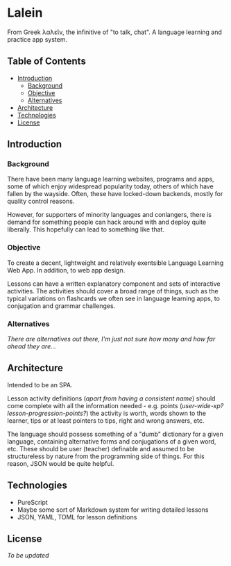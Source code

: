 # Lalein
From Greek λαλεῖν, the infinitive of "to talk, chat".
A language learning and practice app system.

## Table of Contents
* [Introduction](#introduction)
  * [Background](#background)
  * [Objective](#objective)
  * [Alternatives](#alternatives)
* [Architecture](#architecture)
* [Technologies](#technologies)
* [License](#license)

## Introduction
### Background
There have been many language learning websites, programs and apps, some of which enjoy widespread popularity today, others of which have fallen by the wayside. Often, these have locked-down backends, mostly for quality control reasons.

However, for supporters of minority languages and conlangers, there is demand for something people can hack around with and deploy quite liberally. This hopefully can lead to something like that.

### Objective
To create a decent, lightweight and relatively exentsible Language Learning Web App. In addition, to web app design.

Lessons can have a written explanatory component and sets of interactive activities. The activities should cover a broad range of things, such as the typical variations on flashcards we often see in language learning apps, to conjugation and grammar challenges.

### Alternatives
*There are alternatives out there, I'm just not sure how many and how far ahead they are...*

## Architecture
Intended to be an SPA.

Lesson activity definitions (*apart from having a consistent name*) should come complete with all the information needed - e.g. points (*user-wide-xp? lesson-progression-points?*) the activity is worth, words shown to the learner, tips or at least pointers to tips, right and wrong answers, etc.

The language should possess something of a "dumb" dictionary for a given language, containing alternative forms and conjugations of a given word, etc. These should be user (teacher) definable and assumed to be structureless by nature from the programming side of things. For this reason, JSON would be quite helpful.

## Technologies
* PureScript
* Maybe some sort of Markdown system for writing detailed lessons
* JSON, YAML, TOML for lesson definitions

## License
*To be updated*
